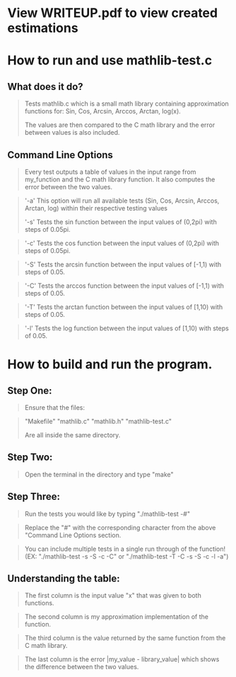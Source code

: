# View WRITEUP.pdf to view created estimations

How to run and use mathlib-test.c
================================


What does it do?
----------------
> Tests mathlib.c which is a small math library containing approximation functions for:
> Sin, Cos, Arcsin, Arccos, Arctan, log(x).
>
> The values are then compared to the C math library and the error between values is also included.


Command Line Options
--------------------
> Every test outputs a table of values in the input range from my_function and the C math
> library function. It also computes the error between the two values.
>

> '-a' This option will run all available tests (Sin, Cos, Arcsin, Arccos, Arctan, log)
> within their respective testing values
>
> '-s' Tests the sin function between the input values of (0,2pi) with steps of 0.05pi.

> '-c' Tests the cos function between the input values of (0,2pi) with steps of 0.05pi.

> '-S' Tests the arcsin function between the input values of [-1,1) with steps of 0.05.

> '-C' Tests the arccos function between the input values of [-1,1) with steps of 0.05.

> '-T' Tests the arctan function between the input values of [1,10) with steps of 0.05.

> '-l' Tests the log function between the input values of [1,10) with steps of 0.05.


How to build and run the program.
=================================

Step One:
---------
> Ensure that the files:

> "Makefile"
> "mathlib.c"
> "mathlib.h"
> "mathlib-test.c"
>
> Are all inside the same directory.
>
Step Two:
---------
> Open the terminal in the directory and type "make"
>
Step Three:
-----------
> Run the tests you would like by typing "./mathlib-test -#"

> Replace the "#" with the corresponding character from the above "Command Line Options section.

> You can include multiple tests in a single run through of the function! (EX: "./mathlib-test -s -S -c -C" or "./mathlib-test -T -C -s -S -c -l -a")

Understanding the table:
------------------------
> The first column is the input value "x" that was given to both functions.

> The second column is my approximation implementation of the function.

> The third column is the value returned by the same function from the C math library.

> The last column is the error |my_value - library_value| which shows the difference between the two values.



